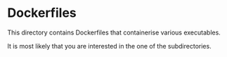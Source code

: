 # Dockerfiles

This directory contains Dockerfiles that containerise various executables.

It is most likely that you are interested in the one of the subdirectories.
